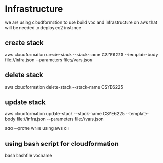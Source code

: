 # Infrastructure

we are using cloudformation to use build vpc and infrastructure on aws that will be needed to deploy ec2 instance 

## create stack

aws cloudformation create-stack --stack-name CSYE6225 --template-body file://infra.json --parameters file://vars.json

## delete stack

aws cloudformation delete-stack --stack-name CSYE6225

## update stack

aws cloudformation update-stack --stack-name CSYE6225 --template-body file://infra.json --parameters file://vars.json

add --profie while using aws cli


## using bash script for cloudformation

bash bashfile vpcname

